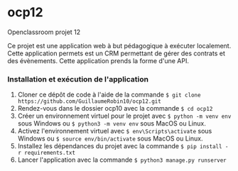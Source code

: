 # ocp12

Openclassroom projet 12

Ce projet est une application web à but pédagogique à exécuter localement.
Cette application permets est un CRM permettant de gérer des contrats et des évènements.
Cette application prends la forme d'une API.

### Installation et exécution de l'application

1.  Cloner ce dépôt de code à l'aide de la commande  `$ git clone https://github.com/GuillaumeRobin10/ocp12.git`
2.  Rendez-vous dans le dossier ocp10 avec la commande `$ cd ocp12`
3.  Créer un environnement virtuel pour le projet avec  `$ python -m venv env`  sous Windows ou  `$ python3 -m venv env`  sous MacOS ou Linux.
4.  Activez l'environnement virtuel avec  `$ env\Scripts\activate`  sous Windows ou  `$ source env/bin/activate`  sous MacOS ou Linux.
5.  Installez les dépendances du projet avec la commande  `$ pip install -r requirements.txt`
6.  Lancer l'application avec la commande `$ python3 manage.py runserver`
